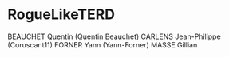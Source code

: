 # RogueLikeTERD

BEAUCHET Quentin (Quentin Beauchet)
CARLENS Jean-Philippe (Coruscant11)
FORNER Yann (Yann-Forner)
MASSE Gillian

